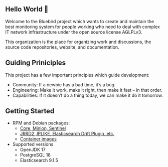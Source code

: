## Hello World 👋

Welcome to the Bluebird project which wants to create and maintain the best monitoring system for people working who need to deal with complex IT network infrastructure under the open source license AGLPLv3.

This organization is the place for organizing work and discussions, the source code repositories, website, and documentation.

<!--
**Here are some ideas to get you started:**

🙋‍♀️ A short introduction - what is your organization all about?
🌈 Contribution guidelines - how can the community get involved?
👩‍💻 Useful resources - where can the community find your docs? Is there anything else the community should know?
🍿 Fun facts - what does your team eat for breakfast?
🧙 Remember, you can do mighty things with the power of [Markdown](https://docs.github.com/github/writing-on-github/getting-started-with-writing-and-formatting-on-github/basic-writing-and-formatting-syntax)
-->

## Guiding Priniciples

This project has a few important principles which guide development:

* Community: If a newbie has a bad time, it’s a bug.
* Engineering: Make it work, make it right, then make it fast – in that order.
* Capabilities: If it doesn’t do a thing today, we can make it do it tomorrow.

## Getting Started

* RPM and Debian packages:
  * [Core, Minion, Sentinel](https://cloudsmith.io/~bluebird/repos/stable/packages/)
  * [JRRD2, IPLIKE, Elasticsearch Drift Plugin, etc.](https://cloudsmith.io/~bluebird/repos/common/packages/)
  * [Container images](https://quay.io/organization/bluebird)
* Supported versions
  * OpenJDK 17
  * PostgreSQL 18
  * Elasticsearch 9.1.5
